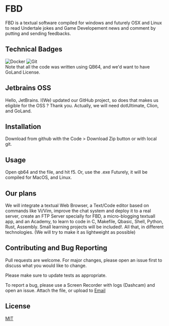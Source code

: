 # FBD

FBD is a textual software compiled for windows and futurely OSX and Linux to read Undertale jokes and Game Developement news and comment by putting and sending feedbacks. 

## Technical Badges
![Docker](https://img.shields.io/badge/docker-%230db7ed.svg?style=for-the-badge&logo=docker&logoColor=white)
![Git](https://img.shields.io/badge/git-%23F05033.svg?style=for-the-badge&logo=git&logoColor=white) <br>
Note that all the code was written using QB64, and we'd want to have GoLand License.

## Jetbrains OSS
Hello, JetBrains. I(We) updated our GitHub project, so does that makes us eligible for the OSS ? Thank you. Actually, we will need dotUltimate, Clion, and GoLand.

## Installation
Download from github with the Code > Download Zip button or with local git.

## Usage

Open qb64 and the file, and hit f5. Or, use the .exe Futurely, it will be compiled for MacOS, and Linux.

## Our plans
We will integrate a textual Web Browser, a Text/Code editor based on commands like Vi/Vim, improve the chat system and deploy it to a real server, create an FTP Server specially for FBD, a micro-blogging textuall app, and an Academy, to learn to code in C, Makefile, Qbasic, Shell, Python, Rust, Assembly. Small learning projects will be included!. All that, in different technologies. (We will try to make it as lightweight as possible)

## Contributing and Bug Reporting

Pull requests are welcome. For major changes, please open an issue first
to discuss what you would like to change.

Please make sure to update tests as appropriate.

To report a bug, please use a Screen Recorder with logs (Dashcam) and open an issue. Attach the file, or upload to <a href="mailto:elzadam11gmail.com">Email</a>

## License

[MIT](https://choosealicense.com/licenses/mit/)

